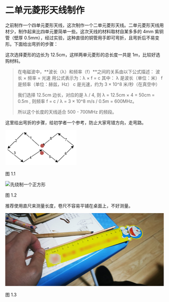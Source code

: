 # 二单元菱形天线制作
之前制作一个四单元菱形天线，这次制作一个二单元菱形天线。二单元菱形天线用材少，制作起来比四单元要简单一些。这次天线的材料取材自某多多的 4mm 紫铜管（壁厚 0.5mm），经过实验，这种直径的铜管用手即可弯折，且弯折后不易变形。下面给出弯折的步骤：

这次选择菱形的边长为 12.5cm，这样两单元菱形的总长度一共是 1m，比较好选购材料。

> 在电磁波中，**波长（λ）和频率（f）**之间的关系由以下公式描述：
> 波长 × 频率 = 光速
> 用公式表示为：λ × f = c
其中：
> λ 是波长（单位：米）
> f 是频率（单位：赫兹，Hz）
> c 是光速，约为 3 × 10^8 米/秒（在真空中）
> 
> 我们选择 12.5cm 边长，对应的是 λ / 4, 则 λ = 12.5cm × 4 = 50cm = 0.5m , 则频率 f = c / λ = 3 × 10^8 m/s / 0.5m = 600MHz。
> 
> 所以这个长度的天线适合 500 - 700MHz 的频段。

这里给出弯折的步骤，给初学者一个参考，防止大家弯错方向，走弯路。



![弯折步骤](./images/diamond-step-line.drawio.png)

图 1.1

![先绕制一个正方形](https://i.postimg.cc/xT4XVTrT/IMG-20251016-221529.jpg)

图 1.2

推荐使用直尺来测量长度，卷尺不容易平铺在桌面上，不好测量。

![使用直尺测量长度](./images/rule.jpg)

图 1.3




